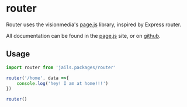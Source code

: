 # router

Router uses the visionmedia's [page.js](https://visionmedia.github.io/page.js/) library, inspired by Express router.

All documentation can be found in the [page.js](https://visionmedia.github.io/page.js/) site, or on [github](https://github.com/visionmedia/page.js/).

## Usage

```js
import router from 'jails.packages/router'

router('/home', data =>{
	console.log('hey! I am at home!!!')
})

router()
```
